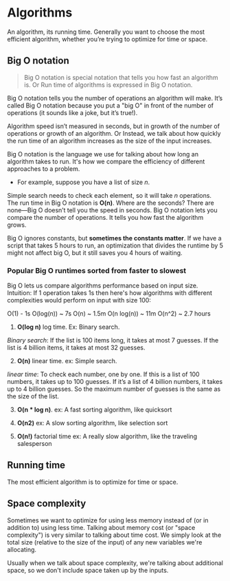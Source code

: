 # Algorithms

An algorithm, its running time. Generally you want to choose the most efficient algorithm, whether you’re trying to optimize for time or space.

## Big O notation

> Big O notation is special notation that tells you how fast an algorithm is. Or Run time of algorithms is expressed in Big O notation.

Big O notation tells you the number of operations an algorithm will make. It’s called Big O notation because you put a "big O" in front of the number of operations (it sounds like a joke, but it’s true!).

Algorithm speed isn’t measured in seconds, but in growth of the number of operations or  growth of an algorithm. Or Instead, we talk about how quickly the run time of an algorithm increases as the size of the input increases.

Big O notation is the language we use for talking about how long an algorithm takes to run. It's how we compare the efficiency of different approaches to a problem.

- For example, suppose you have a list of size *n*.

Simple search needs to check each element, so it will take *n* operations. The run time in Big O notation is **O(n)**. Where are the seconds? There are none—Big O doesn’t tell you the speed in seconds. Big O notation lets you compare the number of operations. It tells you how fast the algorithm grows.

Big O ignores constants, but **sometimes the constants matter**. If we have a script that takes 5 hours to run, an optimization that divides the runtime by 5 might not affect big O, but it still saves you 4 hours of waiting.

### Popular Big O runtimes sorted from faster to slowest

Big O lets us compare algorithms performance based on input size. Intuition: If 1 operation takes 1s then here's how algorithms with different complexities would perform on input with size 100:

O(1) - 1s
O(log(n)) ~ 7s
O(n) ~ 1.5m
O(n log(n)) ~ 11m
O(n^2) ~ 2.7 hours

1. **O(log n)** log time. Ex: Binary search.

*Binary search*: If the list is 100 items long, it takes at most 7 guesses. If the list is 4 billion items, it takes at most 32 guesses.

2. **O(n)** linear time. ex: Simple search.

*linear time*: To check each number, one by one. If this is a list of 100 numbers, it takes up to 100 guesses. If it’s a list of 4 billion numbers, it takes up to 4 billion guesses. So the maximum number of guesses is the same as the size of the list.

3. **O(n * log n)**. ex: A fast sorting algorithm, like quicksort

4. **O(n2)** ex: A slow sorting algorithm, like selection sort

5. **O(n!)** factorial time ex: A really slow algorithm, like the traveling salesperson

## Running time

The most efficient algorithm is to optimize for time or space.

## Space complexity

Sometimes we want to optimize for using less memory instead of (or in addition to) using less time. Talking about memory cost (or "space complexity") is very similar to talking about time cost. We simply look at the total size (relative to the size of the input) of any new variables we're allocating.

Usually when we talk about space complexity, we're talking about additional space, so we don't include space taken up by the inputs.

